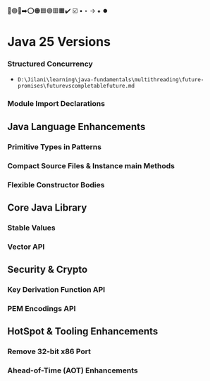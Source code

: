 🔵🟢🔴➡️⭕🟠🟦🟣🟥🟧✔️ ☑️ • ‣ → ⁕ ⏺️

# Java 25 Versions

### Structured Concurrency

- `D:\Jilani\learning\java-fundamentals\multithreading\future-promises\futurevscompletablefuture.md`

### Module Import Declarations

## Java Language Enhancements

### Primitive Types in Patterns

### Compact Source Files & Instance main Methods

### Flexible Constructor Bodies

## Core Java Library

### Stable Values

### Vector API

## Security & Crypto

### Key Derivation Function API

### PEM Encodings API

## HotSpot & Tooling Enhancements

### Remove 32-bit x86 Port

### Ahead-of-Time (AOT) Enhancements
